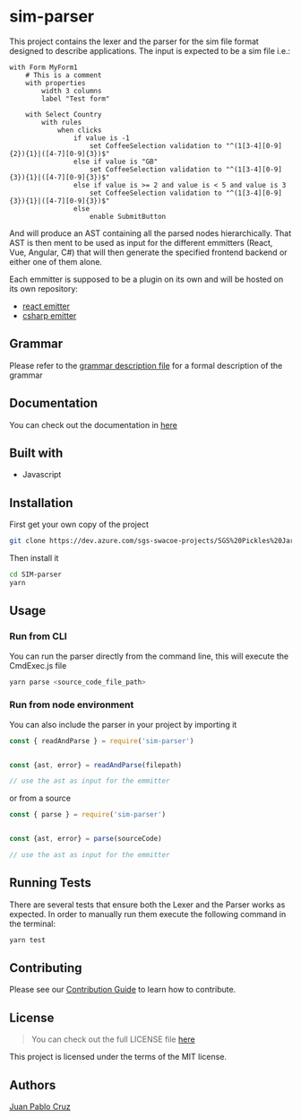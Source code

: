 # sim-parser

This project contains the lexer and the parser for the sim file format designed to describe applications.
The input is expected to be a sim file i.e.:

```SIM
with Form MyForm1
	# This is a comment	
	with properties
		width 3 columns
		label "Test form"

	with Select Country
		with rules
			when clicks
				if value is -1
					set CoffeeSelection validation to "^(1[3-4][0-9]{2}){1}|([4-7][0-9]{3})$" 
				else if value is "GB"
					set CoffeeSelection validation to "^(1[3-4][0-9]{3}){1}|([4-7][0-9]{3})$"
				else if value is >= 2 and value is < 5 and value is 3
					set CoffeeSelection validation to "^(1[3-4][0-9]{3}){1}|([4-7][0-9]{3})$"
                else 
					enable SubmitButton 
```

And will produce an AST containing all the parsed nodes hierarchically.
That AST is then ment to be used as input for the different emmitters (React, Vue, Angular, C#) that will then generate the specified frontend backend or either one of them alone.

Each emmitter is supposed to be a plugin on its own and will be hosted on its own repository:

- [react emitter](https://dev.azure.com/sgs-swacoe-projects/SGS%20Pickles%20Jar/_git/SIM-emitter-react)
- [csharp emitter](https://dev.azure.com/sgs-swacoe-projects/SGS%20Pickles%20Jar/_git/SIM-emitter-csharp)

## Grammar

Please refer to the [grammar description file](/doc/tutorials/Grammar.md) for a formal description of the grammar

## Documentation
You can check out the documentation in [here](https://dev.azure.com/sgs-swacoe-projects/SGS%20Pickles%20Jar/_wiki/wikis/SGS-Pickles-Jar.wiki/1222/SIM)
## Built with
- Javascript


## Installation

First get your own copy of the project

```bash
git clone https://dev.azure.com/sgs-swacoe-projects/SGS%20Pickles%20Jar/_git/SIM-parser
```
Then install it
```bash
cd SIM-parser
yarn
```

## Usage

### Run from CLI 

You can run the parser directly from the command line, this will execute the CmdExec.js file
```bash
yarn parse <source_code_file_path>
```

### Run from node environment
You can also include the parser in your project by importing it

```js
const { readAndParse } = require('sim-parser')


const {ast, error} = readAndParse(filepath)

// use the ast as input for the emmitter
```
or from a source

```js
const { parse } = require('sim-parser')


const {ast, error} = parse(sourceCode)

// use the ast as input for the emmitter
```


## Running Tests
There are several tests that ensure both the Lexer and the Parser works as expected.
In order to manually run them execute the following command in the terminal:

```bash
yarn test
```

## Contributing
Please see our [Contribution Guide](CONTRIBUTING.md) to learn how to contribute.

## License
> You can check out the full LICENSE file [here](LICENSE)

This project is licensed under the terms of the MIT license.

## Authors

[Juan Pablo Cruz](https://github.com/juanpablocruz)